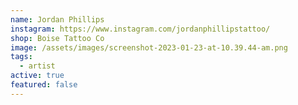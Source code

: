 ```yaml
---
name: Jordan Phillips
instagram: https://www.instagram.com/jordanphillipstattoo/
shop: Boise Tattoo Co
image: /assets/images/screenshot-2023-01-23-at-10.39.44-am.png
tags:
  - artist
active: true
featured: false
---
```

